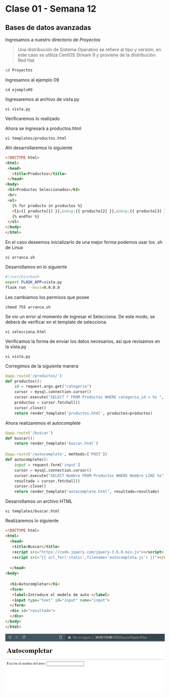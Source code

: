 # Clase 01 - Semana 12
## Bases de datos avanzadas

Ingresamos a nuestro directorio de *Proyectos*

> Una distribución de Sistema Operativo se refiere al tipo y versión, en este caso se utiliza CentOS Stream 9 y proviene de la distribución Red Hat

```bash
cd Proyectos
```

Ingresamos al ejemplo 09
```shell
cd ejemplo09
```

Ingresaremos al archivo de vista.py
```shell
vi vista.py
```

Verificaremos lo realizado

Ahora se ingresará a productos.html
```shell
vi templates/productos.html
```

Ahí desarrollaremos lo siguiente
```html
<!DOCTYPE html>
<html>
 <head>
   <title>Productos</title>
 </head>
<body>
 <h3>Productos Seleccionados</h3>
 <hr>
 <ul>
   {% for producto in productos %}
   <li>{{ producto[1] }},&nbsp;{{ producto[2] }},&nbsp;{{ producto[3] }}</li>
   {% endfor %}
 </ul>
</body>
</html>
```

En el caso deseemos inicializarlo de una mejor forma podemos usar los .sh de Linux

```shell
vi arranca.sh
```
Desarrollamos en lo siguiente
```sh
#!/usr/bin/bash
export FLASK_APP=vista.py
flask run --host=0.0.0.0
```

Les cambiamos los permisos que posee
```shell
chmod 755 arranca.sh
```

Se vio un error al momento de ingresar el Selecciona.
De este modo, se deberá de verificar en el template de selecciona.

```shell
vi selecciona.html
```

Verificamos la forma de enviar los datos necesarios, así que revisamos en la vista.py
```shell
vi vista.py
```
Corregimos de la siguiente manera
```py
@app.route('/productos/')
def productos():
    id = request.args.get("categoria")
    cursor = mysql.connection.cursor()
    cursor.execute("SELECT * FROM Productos WHERE categoria_id = %s ", [id])
    productos = cursor.fetchall()
    cursor.close()
    return render_template('productos.html', productos=productos)
```


Ahora realizaremos el autocomplete
```py
@app.route('/buscar')
def buscar():
    return render_template('buscar.html')

@app.route('/autocomplete', methods=['POST'])
def autocomplete():
    input = request.form['input']
    cursor = mysql.connection.cursor()
    cursor.execute("SELECT Nombre FROM Productos WHERE Nombre LIKE %s",('%'+input+'%',))
    resultado = cursor.fetchall()
    cursor.close()
    return render_template("autocomplete.html", resultado=resultado)
```

Desarrollamos un archivo HTML
```shell
vi templates/buscar.html
```

Realizaremos lo siguiente
```html
<!DOCTYPE html>
<html>
  <head>
   <title>Buscar</title>
   <script src="https://code.jquery.com/jquery-3.6.0.min.js"></script>
   <script src="{{ url_for('static',filename='autocompleta.js') }}"></script>
   
  </head>
<body>

  <h1>Autocompletar</h1>
  <form>
   <label>Introduce el modelo de auto </label>
   <input type="text" id="input" name="input">
  </form>
  <div id="resultado">
  </div>
</body>
</html>
```

![Alt text](./Recursos/image.png)

